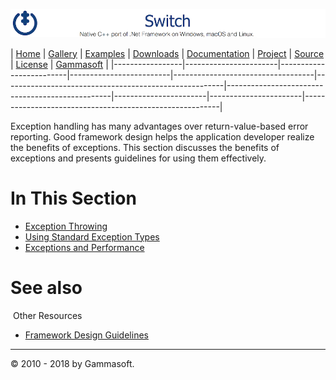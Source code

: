 ![Switch Header](Pictures/SwitchNativeC++port.png)

| [Home](Home.md) | [Gallery](Gallery.md) | [Examples](Examples.md) | [Downloads](Downloads.md) | [Documentation](Documentation.md) | [Project](https://sourceforge.net/projects/switchpro) | [Source](https://github.com/gammasoft71/switch) | [License](License.md) | [Gammasoft](https://gammasoft71.wixsite.com/gammasoft) |
|-----------------|-----------------------|-------------------------|-------------------------|-----------------------------------|-------------------------------------------------------|-------------------------------------------------|-----------------------|-----------------------|---------------------------------------------------------|

Exception handling has many advantages over return-value-based error reporting. Good framework design helps the application developer realize the benefits of exceptions. This section discusses the benefits of exceptions and presents guidelines for using them effectively.

# In This Section

* [Exception Throwing](ExceptionThrowing.md)
* [Using Standard Exception Types](UsingStandardExceptionTypes.md)
* [Exceptions and Performance](ExceptionsAndPerformance.md)

# See also
​
Other Resources

* [Framework Design Guidelines](FrameworkDesignGuidelines.md)

______________________________________________________________________________________________

© 2010 - 2018 by Gammasoft.
